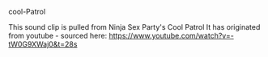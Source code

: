 cool-Patrol

This sound clip is pulled from Ninja Sex Party's Cool Patrol
It has originated from youtube - sourced here: https://www.youtube.com/watch?v=-tW0G9XWaj0&t=28s

